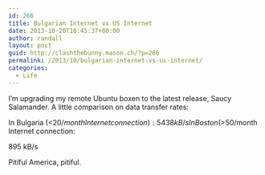 ```yaml
---
id: 266
title: Bulgarian Internet vs US Internet
date: 2013-10-20T16:45:37+00:00
author: randall
layout: post
guid: http://clashthebunny.mason.ch/?p=266
permalink: /2013/10/bulgarian-internet-vs-us-internet/
categories:
  - Life
---
```

I&#8217;m upgrading my remote Ubuntu boxen to the latest release, Saucy Salamander. A little comparison on data transfer rates:

In Bulgaria (<$20/month Internet connection): 5438 kB/s In Boston (>$50/month Internet connection:
      
895 kB/s

Pitiful America, pitiful.